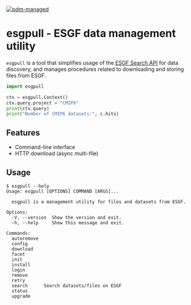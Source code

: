 [![pdm-managed](https://img.shields.io/badge/pdm-managed-blueviolet)](https://pdm.fming.dev)

# esgpull - ESGF data management utility

`esgpull` is a tool that simplifies usage of the [ESGF Search API](https://esgf.github.io/esg-search/ESGF_Search_RESTful_API.html) for data discovery, and manages procedures related to downloading and storing files from ESGF.

```py
import esgpull

ctx = esgpull.Context()
ctx.query.project = "CMIP6"
print(ctx.query)
print("Number of CMIP6 datasets:", c.hits)
```

## Features

- Command-line interface
- HTTP download (async multi-file)

## Usage

```console
$ esgpull --help
Usage: esgpull [OPTIONS] COMMAND [ARGS]...

  esgpull is a management utility for files and datasets from ESGF.

Options:
  -V, --version  Show the version and exit.
  -h, --help     Show this message and exit.

Commands:
  autoremove
  config
  download
  facet
  init
  install
  login
  remove
  retry
  search      Search datasets/files on ESGF
  status
  upgrade
```

